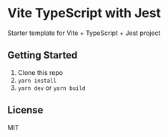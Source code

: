 # Vite TypeScript with Jest

Starter template for Vite + TypeScript + Jest project

## Getting Started

1. Clone this repo
2. `yarn install`
3. `yarn dev` or `yarn build`

## License

MIT
